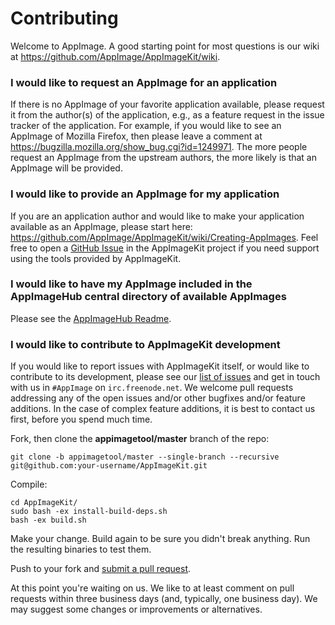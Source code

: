 # Contributing

Welcome to AppImage. A good starting point for most questions is our wiki at https://github.com/AppImage/AppImageKit/wiki.

### I would like to request an AppImage for an application

If there is no AppImage of your favorite application available, please request it from the author(s) of the application, e.g., as a feature request in the issue tracker of the application. For example, if you would like to see an AppImage of Mozilla Firefox, then please leave a comment at https://bugzilla.mozilla.org/show_bug.cgi?id=1249971. The more people request an AppImage from the upstream authors, the more likely is that an AppImage will be provided.

### I would like to provide an AppImage for my application

If you are an application author and would like to make your application available as an AppImage, please start here: https://github.com/AppImage/AppImageKit/wiki/Creating-AppImages. Feel free to open a [GitHub Issue](https://github.com/AppImage/AppImageKit/issues) in the AppImageKit project if you need support using the tools provided by AppImageKit.

### I would like to have my AppImage included in the AppImageHub central directory of available AppImages

Please see the [AppImageHub Readme](https://github.com/AppImage/appimage.github.io/blob/master/README.md).

### I would like to contribute to AppImageKit development

If you would like to report issues with AppImageKit itself, or would like to contribute to its development, please see our [list of issues](https://github.com/AppImage/AppImageKit/issues) and get in touch with us in `#AppImage` on `irc.freenode.net`. We welcome pull requests addressing any of the open issues and/or other bugfixes and/or feature additions. In the case of complex feature additions, it is best to contact us first, before you spend much time.

Fork, then clone the __appimagetool/master__ branch of the repo:

    git clone -b appimagetool/master --single-branch --recursive git@github.com:your-username/AppImageKit.git

Compile:

```
cd AppImageKit/
sudo bash -ex install-build-deps.sh
bash -ex build.sh
```

Make your change. Build again to be sure you didn't break anything. Run the resulting binaries to test them.

Push to your fork and [submit a pull request][pr].

[pr]: https://github.com/AppImage/AppImageKit/compare/appimagetool/master

At this point you're waiting on us. We like to at least comment on pull requests
within three business days (and, typically, one business day). We may suggest
some changes or improvements or alternatives.
